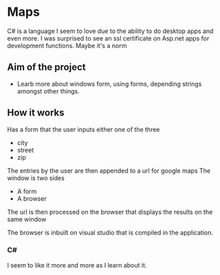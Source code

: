 # Maps 

C# is a language I seem to love due to the ability to do 
desktop apps and even more.
I was surprised to see an ssl certificate  on Asp.net apps for development functions.
Maybe it's a norm

## Aim of the project
- Learb more about windows form, using forms, depending strings amongst other things.

## How it works
Has a form that the user inputs either one of the three
- city
- street 
- zip

The entries by the user are then appended to a url for google maps
The window is two sides
- A form
- A browser

The url is then processed on the browser that displays the results on the same window

The browser is inbuilt  on visual studio that is compiled in the application.

###  C# 
I seem to like it more and more as I learn about it. 

